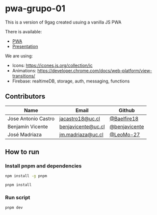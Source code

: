 # pwa-grupo-01

This is a version of 9gag created usuing a vanilla JS PWA

There is available:
- [PWA](https://iic3585-2023.github.io/pwa-grupo-01/)
- [Presentation](./slides/PWA.pdf)

We are using:
- Icons: https://icones.js.org/collection/ic
- Animations: https://developer.chrome.com/docs/web-platform/view-transitions/
- Firebase: realtimeDB, storage, auth, messaging, functions

## Contributors

| Name | Email | Github |
| --- | --- | --- |
| Jose Antonio Castro | jacastro18@uc.cl | [@Baelfire18](https://github.com/Baelfire18) |
| Benjamín Vicente | benjavicente@uc.cl | [@benjavicente](https://github.com/benjavicente) |
| José Madriaza | jm.madriaza@uc.cl | [@LeoMo-27](https://github.com/LeoMo-27) |

## How to run

### Install pnpm and dependencies

```bash
npm install -g pnpm
```

```bash
pnpm install
```

### Run script

```bash
pnpm dev
```

